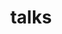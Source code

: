 ---
layout: talks
permalink: /talks/
nav: true
title: talks

pg_title: Talks
description: "Disclaimer - I love talking, maybe too much!"
---